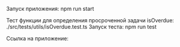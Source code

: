 Запуск приложения:
npm run start

Тест функции для определения просроченной задачи isOverdue: 
./src/tests/utils/isOverdue.test.ts
Запуск теста: npm run test

Ссылка на приложение:
